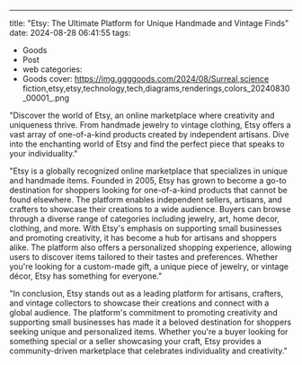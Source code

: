 ---
title: "Etsy: The Ultimate Platform for Unique Handmade and Vintage Finds"
date: 2024-08-28 06:41:55
tags:
  - Goods
  - Post
  - web
categories:
  - Goods
cover: https://img.ggggoods.com/2024/08/Surreal,science fiction,etsy,etsy,technology,tech,diagrams,renderings,colors_20240830_00001_.png

"Discover the world of Etsy, an online marketplace where creativity and uniqueness thrive. From handmade jewelry to vintage clothing, Etsy offers a vast array of one-of-a-kind products created by independent artisans. Dive into the enchanting world of Etsy and find the perfect piece that speaks to your individuality."

"Etsy is a globally recognized online marketplace that specializes in unique and handmade items. Founded in 2005, Etsy has grown to become a go-to destination for shoppers looking for one-of-a-kind products that cannot be found elsewhere. The platform enables independent sellers, artisans, and crafters to showcase their creations to a wide audience. Buyers can browse through a diverse range of categories including jewelry, art, home decor, clothing, and more. With Etsy's emphasis on supporting small businesses and promoting creativity, it has become a hub for artisans and shoppers alike. The platform also offers a personalized shopping experience, allowing users to discover items tailored to their tastes and preferences. Whether you're looking for a custom-made gift, a unique piece of jewelry, or vintage décor, Etsy has something for everyone."

"In conclusion, Etsy stands out as a leading platform for artisans, crafters, and vintage collectors to showcase their creations and connect with a global audience. The platform's commitment to promoting creativity and supporting small businesses has made it a beloved destination for shoppers seeking unique and personalized items. Whether you're a buyer looking for something special or a seller showcasing your craft, Etsy provides a community-driven marketplace that celebrates individuality and creativity."
